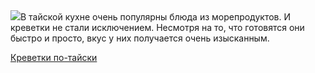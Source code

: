 <!--2025-05-07 12:03:24-->
<div class="yb">
  <div class="rss povarenok"><a href="https://www.povarenok.ru/recipes/show/182599/"><img src="https://www.povarenok.ru/data/cache/2025may/07/02/3174692_77262-640x480.jpg"></a>В тайской кухне очень популярны блюда из морепродуктов. И креветки не стали исключением. Несмотря на то, что готовятся они быстро и просто, вкус у них получается очень изысканным. <p class="titl"><a href="https://www.povarenok.ru/recipes/show/182599/">Креветки по-тайски</a></p></div>
</div>
